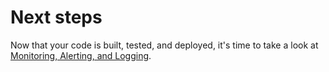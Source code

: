 # Next steps

Now that your code is built, tested, and deployed, it's time to take a look at [Monitoring, Alerting, and
Logging](../monitoring-alerting-logging/intro).


<!-- ##DOCS-SOURCER-START
{"sourcePlugin":"Local File Copier","hash":"0d7eee9e576fef05d2e53841bca15a0c"}
##DOCS-SOURCER-END -->
